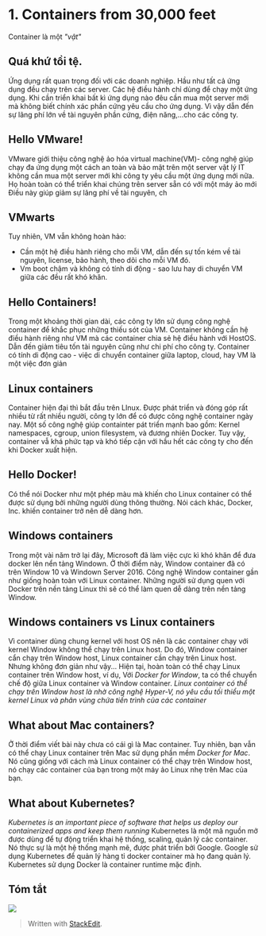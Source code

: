 # 1. Containers from 30,000 feet
Container là một *"vật"*
## Quá khứ tồi tệ.
Ứng dụng rất  quan trọng đối với các doanh nghiệp.
Hầu như tất cả ứng dụng đều chạy trên các server. Các hệ điều hành chỉ dùng để chạy một ứng dụng.
Khi cần triển khai bất kì ứng dụng nào đêu cần mua một server mới mà không biết chính xác phần cứng yêu cầu cho ứng dụng.
Vì vậy dẫn đến sự lãng phí lớn về tài nguyên phần cứng, điện năng,...cho các công ty.
## Hello VMware!
VMware giới thiệu công nghệ ảo hóa virtual machine(VM)- công nghệ giúp chạy đa ứng dụng một cách an toàn 
và bảo mật trên một server vật lý
IT không cần mua một server mới khi công ty yêu cầu một ứng dụng mới nữa. Họ hoàn toàn có thể triển khai chúng trên server sẵn có với một máy ảo mới 
Điều này giúp giảm sự lãng phí về tài nguyên, ch
## VMwarts
Tuy nhiên, VM vẫn không hoàn hảo:
- Cần một hệ điều hành riêng cho mỗi VM, dẫn đến sự tốn kém về tài nguyên, license, bảo hành, theo dõi cho mỗi VM đó.
- Vm boot chậm và không có tính di động - sao lưu hay di chuyển VM giữa các đều rất khó khăn.
## Hello Containers!
Trong một khoảng thời gian dài, các công ty lớn sử dụng công nghệ container để khắc phục những thiếu sót của VM.
Container không cần hệ điều hành riêng như VM mà các container chia sẻ hệ điều hành với HostOS. Dẫn đến giảm tiêu tốn tài nguyên cũng như chi phí cho công ty.
Container có tính di động cao - việc di chuyển container giữa laptop, cloud, hay VM là một việc đơn giản
## Linux containers
Container hiện đại thì bắt đầu trên LInux. Được phát triển và đóng góp rất nhiều từ rất nhiều người, công ty lớn để có được công nghệ container ngày nay.
Một số công nghệ giúp containter pát triển mạnh bao gồm: Kernel namespaces, cgroup, union filesystem, và đương nhiên Docker.
Tuy vậy, container vẫ khá phức tạp và khó tiếp cận với hầu hết các công ty cho đến khi Docker xuất hiện. 
## Hello Docker!
Có thể nói Docker như một phép màu mà khiến cho Linux container có thể được sử dụng bởi những người dùng thông thường.
Nói cách khác, Docker, Inc. khiến container trở nên dễ dàng hơn.
## Windows containers
Trong một vài năm trở lại đây, Microsoft đã làm việc cực kì khó khăn để đưa docker lên nển tảng Windown.
Ở thời điểm này, Window container đã có trên Window 10 và Windown Server 2016.
Công nghệ Window container gần như giống hoàn toàn với Linux container. Những người sử dụng quen với Docker trên nền tảng Linux thì sẽ có thể làm quen dễ dàng trên nền tảng Window.
## Windows containers vs Linux containers
Vì container dùng chung kernel với host OS nên là các container chạy với kernel Window không thể chạy trên Linux host. Do đó, Window container cẩn chạy trên Window host, Linux container cần chạy trên Linux host. Nhưng không đơn giản như vậy...
Hiện tại, hoàn toàn có thể chạy Linux container trên Window host, ví dụ, Với *Docker for Window*, ta có thể chuyển chế độ giữa Linux container và Window container.
*Linux container có thể chạy trên Window host là nhờ công nghệ Hyper-V, nó yêu cầu tối thiểu một kernel Linux và phân vùng chứa tiến trình của các container*
## What about Mac containers?
Ở thời điểm viết bài này chưa có cái gì là Mac container.
Tuy nhiên, bạn vẫn có thể chạy Linux container trên Mac sử dụng phần mềm *Docker for Mac*.
Nó cũng giống với cách mà Linux container có thể chạy trên Window host, nó chạy các container của bạn trong một máy ảo Linux nhẹ trên Mac của bạn.
## What about Kubernetes?

*Kubernetes is an important piece of software that helps us deploy our containerized apps and keep them running*
Kubernetes là một mã nguồn mở được dùng để tự động triển khai hệ thống, scaling, quản lý các container. Nó thực sự là một hệ thống mạnh mẽ, được phát triển bởi Google. Google sử dụng Kubernetes để quản lý hàng tỉ docker container mà họ đang quản lý.
Kubernetes sử dụng Docker là container runtime mặc định. 
## Tóm tắt

![](http://i.imgur.com/tMsnEkQ.png)







> Written with [StackEdit](https://stackedit.io/).

